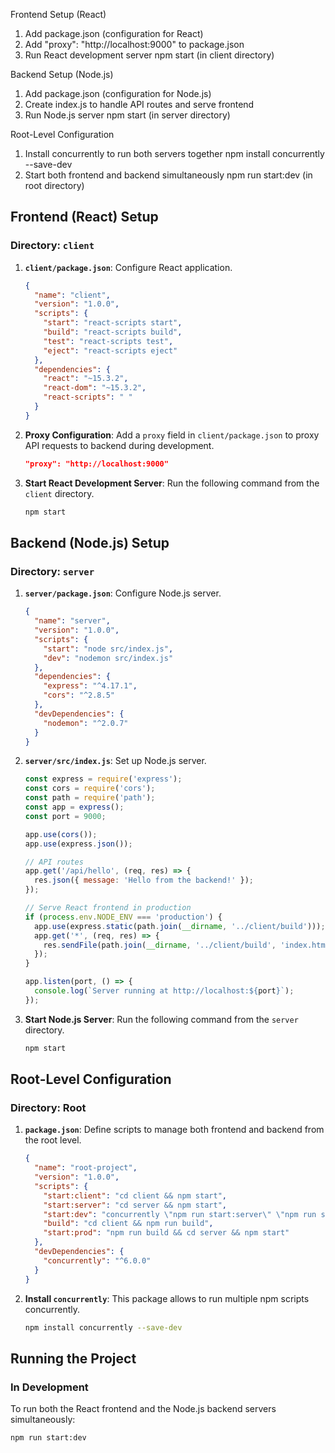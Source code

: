 

Frontend Setup (React)		
1. Add package.json (configuration for React)
2. Add "proxy": "http://localhost:9000" to package.json
3. Run React development server	npm start (in client directory)

Backend Setup (Node.js)		
1. Add package.json (configuration for Node.js)
2. Create index.js to handle API routes and serve frontend	
3. Run Node.js server	npm start (in server directory)

Root-Level Configuration		
1. Install concurrently to run both servers together	npm install concurrently --save-dev
2. Start both frontend and backend simultaneously	npm run start:dev (in root directory)



## Frontend (React) Setup

### Directory: `client`

1. **`client/package.json`**: Configure React application.

    ```json
    {
      "name": "client",
      "version": "1.0.0",
      "scripts": {
        "start": "react-scripts start",
        "build": "react-scripts build",
        "test": "react-scripts test",
        "eject": "react-scripts eject"
      },
      "dependencies": {
        "react": "~15.3.2",
        "react-dom": "~15.3.2",
        "react-scripts": " "
      }
    }
    ```

2. **Proxy Configuration**: Add a `proxy` field in `client/package.json` to proxy API requests to backend during development.

    ```json
    "proxy": "http://localhost:9000"
    ```

3. **Start React Development Server**: Run the following command from the `client` directory.

    ```bash
    npm start
    ```

## Backend (Node.js) Setup

### Directory: `server`

1. **`server/package.json`**: Configure Node.js server.

    ```json
    {
      "name": "server",
      "version": "1.0.0",
      "scripts": {
        "start": "node src/index.js",
        "dev": "nodemon src/index.js"
      },
      "dependencies": {
        "express": "^4.17.1",
        "cors": "^2.8.5"
      },
      "devDependencies": {
        "nodemon": "^2.0.7"
      }
    }
    ```

2. **`server/src/index.js`**: Set up Node.js server.

    ```javascript
    const express = require('express');
    const cors = require('cors');
    const path = require('path');
    const app = express();
    const port = 9000;

    app.use(cors());
    app.use(express.json());

    // API routes
    app.get('/api/hello', (req, res) => {
      res.json({ message: 'Hello from the backend!' });
    });

    // Serve React frontend in production
    if (process.env.NODE_ENV === 'production') {
      app.use(express.static(path.join(__dirname, '../client/build')));
      app.get('*', (req, res) => {
        res.sendFile(path.join(__dirname, '../client/build', 'index.html'));
      });
    }

    app.listen(port, () => {
      console.log(`Server running at http://localhost:${port}`);
    });
    ```

3. **Start Node.js Server**: Run the following command from the `server` directory.

    ```bash
    npm start
    ```

## Root-Level Configuration

### Directory: Root

1. **`package.json`**: Define scripts to manage both frontend and backend from the root level.

    ```json
    {
      "name": "root-project",
      "version": "1.0.0",
      "scripts": {
        "start:client": "cd client && npm start",
        "start:server": "cd server && npm start",
        "start:dev": "concurrently \"npm run start:server\" \"npm run start:client\"",
        "build": "cd client && npm run build",
        "start:prod": "npm run build && cd server && npm start"
      },
      "devDependencies": {
        "concurrently": "^6.0.0"
      }
    }
    ```

2. **Install `concurrently`**: This package allows to run multiple npm scripts concurrently.

    ```bash
    npm install concurrently --save-dev
    ```

## Running the Project

### In Development

To run both the React frontend and the Node.js backend servers simultaneously:

```bash
npm run start:dev





